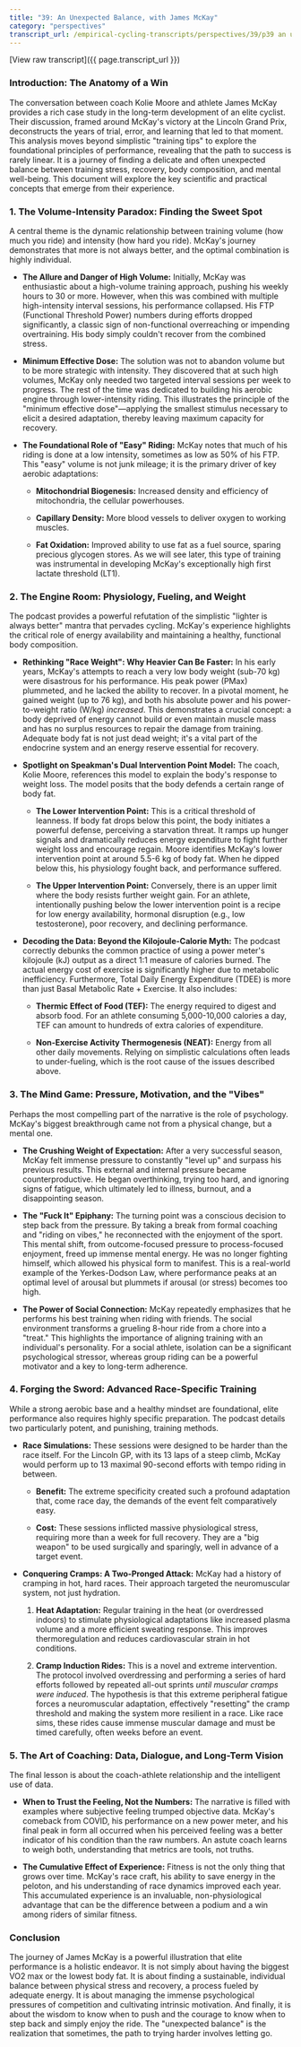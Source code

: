 ```yaml
---
title: "39: An Unexpected Balance, with James McKay"
category: "perspectives"
transcript_url: /empirical-cycling-transcripts/perspectives/39/p39 an unexpected balance (transcribed on 07-Aug-2025 11-05-40).txt
---
```


[View raw transcript]({{ page.transcript_url }})

### Introduction: The Anatomy of a Win

The conversation between coach Kolie Moore and athlete James McKay provides a rich case study in the long-term development of an elite cyclist. Their discussion, framed around McKay's victory at the Lincoln Grand Prix, deconstructs the years of trial, error, and learning that led to that moment. This analysis moves beyond simplistic "training tips" to explore the foundational principles of performance, revealing that the path to success is rarely linear. It is a journey of finding a delicate and often unexpected balance between training stress, recovery, body composition, and mental well-being. This document will explore the key scientific and practical concepts that emerge from their experience.

### 1. The Volume-Intensity Paradox: Finding the Sweet Spot

A central theme is the dynamic relationship between training volume (how much you ride) and intensity (how hard you ride). McKay's journey demonstrates that more is not always better, and the optimal combination is highly individual.

-   **The Allure and Danger of High Volume:** Initially, McKay was enthusiastic about a high-volume training approach, pushing his weekly hours to 30 or more. However, when this was combined with multiple high-intensity interval sessions, his performance collapsed. His FTP (Functional Threshold Power) numbers during efforts dropped significantly, a classic sign of non-functional overreaching or impending overtraining. His body simply couldn't recover from the combined stress.
    
-   **Minimum Effective Dose:** The solution was not to abandon volume but to be more strategic with intensity. They discovered that at such high volumes, McKay only needed two targeted interval sessions per week to progress. The rest of the time was dedicated to building his aerobic engine through lower-intensity riding. This illustrates the principle of the "minimum effective dose"—applying the smallest stimulus necessary to elicit a desired adaptation, thereby leaving maximum capacity for recovery.
    
-   **The Foundational Role of "Easy" Riding:** McKay notes that much of his riding is done at a low intensity, sometimes as low as 50% of his FTP. This "easy" volume is not junk mileage; it is the primary driver of key aerobic adaptations:
    
    -   **Mitochondrial Biogenesis:** Increased density and efficiency of mitochondria, the cellular powerhouses.
        
    -   **Capillary Density:** More blood vessels to deliver oxygen to working muscles.
        
    -   **Fat Oxidation:** Improved ability to use fat as a fuel source, sparing precious glycogen stores. As we will see later, this type of training was instrumental in developing McKay's exceptionally high first lactate threshold (LT1).
        

### 2. The Engine Room: Physiology, Fueling, and Weight

The podcast provides a powerful refutation of the simplistic "lighter is always better" mantra that pervades cycling. McKay's experience highlights the critical role of energy availability and maintaining a healthy, functional body composition.

-   **Rethinking "Race Weight": Why Heavier Can Be Faster:** In his early years, McKay's attempts to reach a very low body weight (sub-70 kg) were disastrous for his performance. His peak power (PMax) plummeted, and he lacked the ability to recover. In a pivotal moment, he gained weight (up to 76 kg), and both his absolute power and his power-to-weight ratio (W/kg) _increased_. This demonstrates a crucial concept: a body deprived of energy cannot build or even maintain muscle mass and has no surplus resources to repair the damage from training. Adequate body fat is not just dead weight; it's a vital part of the endocrine system and an energy reserve essential for recovery.
    
-   **Spotlight on Speakman's Dual Intervention Point Model:** The coach, Kolie Moore, references this model to explain the body's response to weight loss. The model posits that the body defends a certain range of body fat.
    
    -   **The Lower Intervention Point:** This is a critical threshold of leanness. If body fat drops below this point, the body initiates a powerful defense, perceiving a starvation threat. It ramps up hunger signals and dramatically reduces energy expenditure to fight further weight loss and encourage regain. Moore identifies McKay's lower intervention point at around 5.5-6 kg of body fat. When he dipped below this, his physiology fought back, and performance suffered.
        
    -   **The Upper Intervention Point:** Conversely, there is an upper limit where the body resists further weight gain. For an athlete, intentionally pushing below the lower intervention point is a recipe for low energy availability, hormonal disruption (e.g., low testosterone), poor recovery, and declining performance.
        
-   **Decoding the Data: Beyond the Kilojoule-Calorie Myth:** The podcast correctly debunks the common practice of using a power meter's kilojoule (kJ) output as a direct 1:1 measure of calories burned. The actual energy cost of exercise is significantly higher due to metabolic inefficiency. Furthermore, Total Daily Energy Expenditure (TDEE) is more than just Basal Metabolic Rate + Exercise. It also includes:
    
    -   **Thermic Effect of Food (TEF):** The energy required to digest and absorb food. For an athlete consuming 5,000-10,000 calories a day, TEF can amount to hundreds of extra calories of expenditure.
        
    -   **Non-Exercise Activity Thermogenesis (NEAT):** Energy from all other daily movements. Relying on simplistic calculations often leads to under-fueling, which is the root cause of the issues described above.
        

### 3. The Mind Game: Pressure, Motivation, and the "Vibes"

Perhaps the most compelling part of the narrative is the role of psychology. McKay's biggest breakthrough came not from a physical change, but a mental one.

-   **The Crushing Weight of Expectation:** After a very successful season, McKay felt immense pressure to constantly "level up" and surpass his previous results. This external and internal pressure became counterproductive. He began overthinking, trying too hard, and ignoring signs of fatigue, which ultimately led to illness, burnout, and a disappointing season.
    
-   **The "Fuck It" Epiphany:** The turning point was a conscious decision to step back from the pressure. By taking a break from formal coaching and "riding on vibes," he reconnected with the enjoyment of the sport. This mental shift, from outcome-focused pressure to process-focused enjoyment, freed up immense mental energy. He was no longer fighting himself, which allowed his physical form to manifest. This is a real-world example of the Yerkes-Dodson Law, where performance peaks at an optimal level of arousal but plummets if arousal (or stress) becomes too high.
    
-   **The Power of Social Connection:** McKay repeatedly emphasizes that he performs his best training when riding with friends. The social environment transforms a grueling 8-hour ride from a chore into a "treat." This highlights the importance of aligning training with an individual's personality. For a social athlete, isolation can be a significant psychological stressor, whereas group riding can be a powerful motivator and a key to long-term adherence.
    

### 4. Forging the Sword: Advanced Race-Specific Training

While a strong aerobic base and a healthy mindset are foundational, elite performance also requires highly specific preparation. The podcast details two particularly potent, and punishing, training methods.

-   **Race Simulations:** These sessions were designed to be harder than the race itself. For the Lincoln GP, with its 13 laps of a steep climb, McKay would perform up to 13 maximal 90-second efforts with tempo riding in between.
    
    -   **Benefit:** The extreme specificity created such a profound adaptation that, come race day, the demands of the event felt comparatively easy.
        
    -   **Cost:** These sessions inflicted massive physiological stress, requiring more than a week for full recovery. They are a "big weapon" to be used surgically and sparingly, well in advance of a target event.
        
-   **Conquering Cramps: A Two-Pronged Attack:** McKay had a history of cramping in hot, hard races. Their approach targeted the neuromuscular system, not just hydration.
    
    1.  **Heat Adaptation:** Regular training in the heat (or overdressed indoors) to stimulate physiological adaptations like increased plasma volume and a more efficient sweating response. This improves thermoregulation and reduces cardiovascular strain in hot conditions.
        
    2.  **Cramp Induction Rides:** This is a novel and extreme intervention. The protocol involved overdressing and performing a series of hard efforts followed by repeated all-out sprints _until muscular cramps were induced_. The hypothesis is that this extreme peripheral fatigue forces a neuromuscular adaptation, effectively "resetting" the cramp threshold and making the system more resilient in a race. Like race sims, these rides cause immense muscular damage and must be timed carefully, often weeks before an event.
        

### 5. The Art of Coaching: Data, Dialogue, and Long-Term Vision

The final lesson is about the coach-athlete relationship and the intelligent use of data.

-   **When to Trust the Feeling, Not the Numbers:** The narrative is filled with examples where subjective feeling trumped objective data. McKay's comeback from COVID, his performance on a new power meter, and his final peak in form all occurred when his perceived feeling was a better indicator of his condition than the raw numbers. An astute coach learns to weigh both, understanding that metrics are tools, not truths.
    
-   **The Cumulative Effect of Experience:** Fitness is not the only thing that grows over time. McKay's race craft, his ability to save energy in the peloton, and his understanding of race dynamics improved each year. This accumulated experience is an invaluable, non-physiological advantage that can be the difference between a podium and a win among riders of similar fitness.
    

### Conclusion

The journey of James McKay is a powerful illustration that elite performance is a holistic endeavor. It is not simply about having the biggest VO2 max or the lowest body fat. It is about finding a sustainable, individual balance between physical stress and recovery, a process fueled by adequate energy. It is about managing the immense psychological pressures of competition and cultivating intrinsic motivation. And finally, it is about the wisdom to know when to push and the courage to know when to step back and simply enjoy the ride. The "unexpected balance" is the realization that sometimes, the path to trying harder involves letting go.